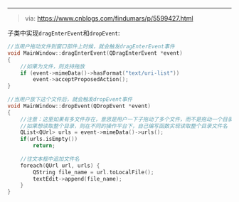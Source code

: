 

---



> via: <https://www.cnblogs.com/findumars/p/5599427.html>

子类中实现`dragEnterEvent`和`dropEvent`:

```cpp
//当用户拖动文件到窗口部件上时候，就会触发dragEnterEvent事件
void MainWindow::dragEnterEvent(QDragEnterEvent *event)
{
    //如果为文件，则支持拖放
    if (event->mimeData()->hasFormat("text/uri-list"))
        event->acceptProposedAction();
}
 
//当用户放下这个文件后，就会触发dropEvent事件
void MainWindow::dropEvent(QDropEvent *event)
{
    //注意：这里如果有多文件存在，意思是用户一下子拖动了多个文件，而不是拖动一个目录
    //如果想读取整个目录，则在不同的操作平台下，自己编写函数实现读取整个目录文件名
    QList<QUrl> urls = event->mimeData()->urls();
    if(urls.isEmpty())
        return;
 
    //往文本框中追加文件名
    foreach(QUrl url, urls) {
        QString file_name = url.toLocalFile();
        textEdit->append(file_name);
    }
}
```

